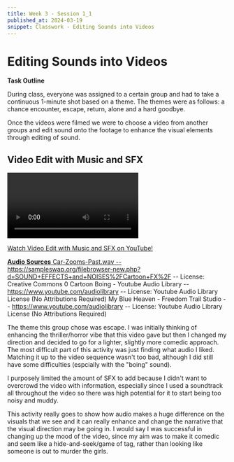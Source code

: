 ```yaml
---
title: Week 3 - Session 1_1
published_at: 2024-03-19
snippet: Classwork - Editing Sounds into Videos
---
```

# Editing Sounds into Videos

**Task Outline**

   During class, everyone was assigned to a certain group and had to take a continuous 1-minute shot based on a theme. The themes were as follows: a chance encounter, escape, return, alone and a hard goodbye.
   
   Once the videos were filmed we were to choose a video from another groups and edit sound onto the footage to enhance the visual elements through editing of sound.
## Video Edit with Music and SFX
<video controls src="/W02S1/week3classedit.mp4" title="Title"></video>
<p><a href=https://youtu.be/iafWxaoYvQs> Watch Video Edit with Music and SFX on YouTube!</p>

**Audio Sources**
Car-Zooms-Past.wav -- https://sampleswap.org/filebrowser-new.php?d=SOUND+EFFECTS+and+NOISES%2FCartoon+FX%2F -- License: Creative Commons 0
Cartoon Boing - Youtube Audio Library -- https://www.youtube.com/audiolibrary -- License: Youtube Audio Library License (No Attributions Required)
My Blue Heaven - Freedom Trail Studio -- https://www.youtube.com/audiolibrary -- License: Youtube Audio Library License (No Attributions Required)

The theme this group chose was escape. I was initially thinking of enhancing the thriller/horror vibe that this video gave but then I changed my direction and decided to go for a lighter, slightly more comedic approach. The most difficult part of this activity was just finding what audio I liked. Matching it up to the video sequence wasn't too bad, although I did still have some difficulties (espcially with the "boing" sound).

I purposely limited the amount of SFX to add because I didn't want to overcrowd the video with information, especially since I used a soundtrack all throughout the video so there was high potential for it to start being too noisy and muddy.

This activity really goes to show how audio makes a huge difference on the visuals that we see and it can really enhance and change the narrative that the visual direction may be going in. I would say I was successful in changing up the mood of the video, since my aim was to make it comedic and seem like a hide-and-seek/game of tag, rather than looking like someone is out to murder the girls.